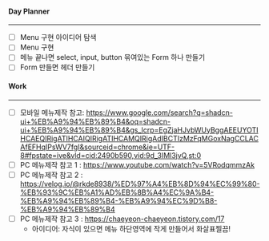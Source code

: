 
#### Day Planner
---
- [ ] Menu 구현 아이디어 탐색
- [ ] Menu 구현
- [ ] 메뉴 끝나면 select, input, button 묶여있는 Form 하나 만들기 
- [ ] Form 만들면 헤더 만들기

#### Work
---
- [ ] 모바일 메뉴제작 참고: https://www.google.com/search?q=shadcn-ui+%EB%A9%94%EB%89%B4&oq=shadcn-ui+%EB%A9%94%EB%89%B4&gs_lcrp=EgZjaHJvbWUyBggAEEUYOTIHCAEQIRigATIHCAIQIRigATIHCAMQIRigAdIBCTIzMzFqMGoxNagCCLACAfEFHqIPsWV7fgI&sourceid=chrome&ie=UTF-8#fpstate=ive&vld=cid:2490b590,vid:9d_3IMl3jvQ,st:0
- [ ] PC 메뉴제작 참고 1 : https://www.youtube.com/watch?v=5VRodqmmzAk
- [ ] PC 메뉴제작 참고 2 : https://velog.io/@rkde8938/%ED%97%A4%EB%8D%94%EC%99%80-%EB%93%9C%EB%A1%AD%EB%8B%A4%EC%9A%B4-%EB%A9%94%EB%89%B4-%EB%A9%94%EC%9D%B8-%EB%A9%94%EB%89%B4
- [ ] PC 메뉴제작 참고 3 : https://chaeyeon-chaeyeon.tistory.com/17
	- 아이디어: 자식이 있으면 메뉴 하단영역에 작게 만들어서 화살표찔끔!
